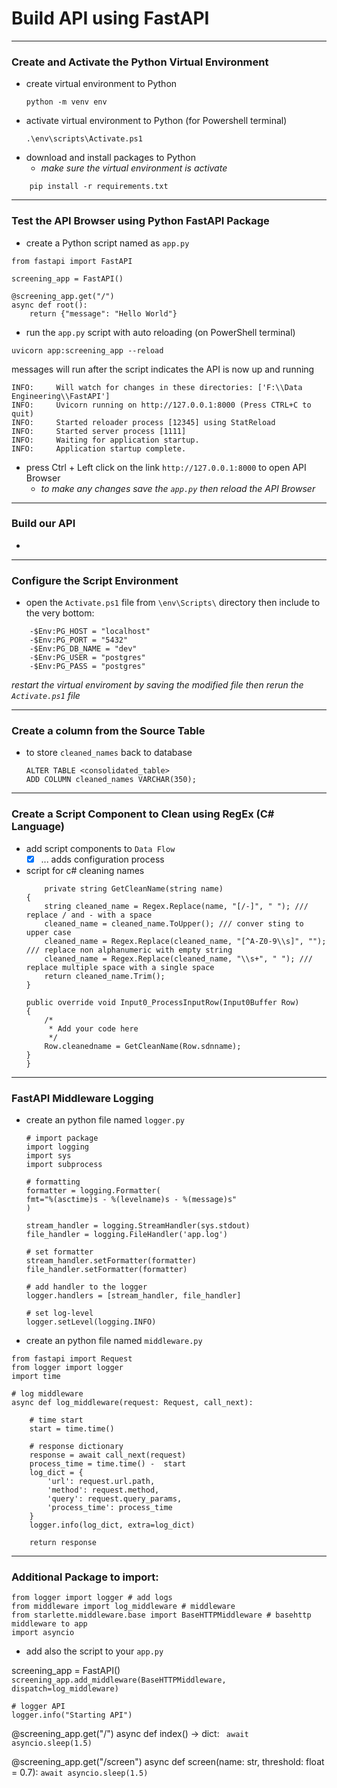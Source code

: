 # Build API using FastAPI
---
### Create and Activate the Python Virtual Environment
- create virtual environment to Python
    ```
    python -m venv env
    ```
- activate virtual environment to Python (for Powershell terminal)
    ```
    .\env\scripts\Activate.ps1
    ```
- download and install packages to Python
    - *make sure the virtual environment is activate*
```
    pip install -r requirements.txt
```
---
### Test the API Browser using Python FastAPI Package
- create a Python script named as `app.py`
```
from fastapi import FastAPI

screening_app = FastAPI()

@screening_app.get("/")
async def root():
    return {"message": "Hello World"}
```
- run the `app.py` script with auto reloading (on PowerShell terminal)
```
uvicorn app:screening_app --reload
```
messages will run after the script indicates the API is now up and running
```
INFO:     Will watch for changes in these directories: ['F:\\Data Engineering\\FastAPI']
INFO:     Uvicorn running on http://127.0.0.1:8000 (Press CTRL+C to quit)
INFO:     Started reloader process [12345] using StatReload
INFO:     Started server process [1111]
INFO:     Waiting for application startup.
INFO:     Application startup complete.
```    
- press Ctrl + Left click on the link `http://127.0.0.1:8000` to open API Browser
    - *to make any changes save the `app.py` then reload the API Browser*
---
### Build our API
- 
---
### Configure the Script Environment
- open the `Activate.ps1` file from `\env\Scripts\` directory then include to the very bottom:
```
    -$Env:PG_HOST = "localhost"
    -$Env:PG_PORT = "5432" 
    -$Env:PG_DB_NAME = "dev"
    -$Env:PG_USER = "postgres"
    -$Env:PG_PASS = "postgres"
```
*restart the virtual enviroment by saving the modified file then rerun the `Activate.ps1` file*

---
### Create a column from the Source Table
- to store `cleaned_names` back to database
    ```
    ALTER TABLE <consolidated_table>
    ADD COLUMN cleaned_names VARCHAR(350);
    ```
---
### Create a Script Component to Clean using RegEx (C# Language)
- add script components to `Data Flow`
    - [x] ... adds configuration process

- script for c# cleaning names
    ```
        private string GetCleanName(string name)
    {
        string cleaned_name = Regex.Replace(name, "[/-]", " "); /// replace / and - with a space
        cleaned_name = cleaned_name.ToUpper(); /// conver sting to upper case 
        cleaned_name = Regex.Replace(cleaned_name, "[^A-Z0-9\\s]", ""); /// replace non alphanumeric with empty string
        cleaned_name = Regex.Replace(cleaned_name, "\\s+", " "); /// replace multiple space with a single space
        return cleaned_name.Trim();
    }
    
    public override void Input0_ProcessInputRow(Input0Buffer Row)
    {
        /*
         * Add your code here
         */
        Row.cleanedname = GetCleanName(Row.sdnname);
    }
    }
    ```
 ---
### FastAPI Middleware Logging
- create an python file named `logger.py`

    ```
    # import package
    import logging
    import sys
    import subprocess

    # formatting
    formatter = logging.Formatter(
    fmt="%(asctime)s - %(levelname)s - %(message)s"
    )

    stream_handler = logging.StreamHandler(sys.stdout)
    file_handler = logging.FileHandler('app.log')

    # set formatter
    stream_handler.setFormatter(formatter)
    file_handler.setFormatter(formatter)

    # add handler to the logger
    logger.handlers = [stream_handler, file_handler]

    # set log-level
    logger.setLevel(logging.INFO)
    ```
- create an python file named `middleware.py`
```
from fastapi import Request
from logger import logger
import time

# log middleware
async def log_middleware(request: Request, call_next):

    # time start
    start = time.time()

    # response dictionary
    response = await call_next(request)
    process_time = time.time() -  start
    log_dict = {
        'url': request.url.path,
        'method': request.method,
        'query': request.query_params,
        'process_time': process_time
    }
    logger.info(log_dict, extra=log_dict) 

    return response 
```
---
### Additional Package to import:
```
from logger import logger # add logs
from middleware import log_middleware # middleware
from starlette.middleware.base import BaseHTTPMiddleware # basehttp middleware to app
import asyncio
```
- add also the script to your `app.py`

screening_app = FastAPI() 
`screening_app.add_middleware(BaseHTTPMiddleware, dispatch=log_middleware)`

```
# logger API
logger.info("Starting API")
```

@screening_app.get("/")
async def index() -> dict:
` await asyncio.sleep(1.5)`

@screening_app.get("/screen")
async def screen(name: str, threshold: float = 0.7):
    `await asyncio.sleep(1.5)`